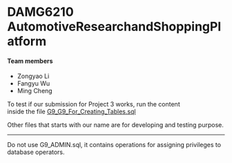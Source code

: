 # DAMG6210  AutomotiveResearchandShoppingPlatform

#### Team members
- Zongyao Li
- Fangyu Wu
- Ming Cheng

To test if our submission for Project 3 works, run the content <br>inside the file [G9_G9_For_Creating_Tables.sql](https://github.com/DAMD6210-Spring-2023-G9/AutomotiveResearchandShoppingPlatform/blob/main/G9_G9_For_Creating_Tables.sql)</br>

Other files that starts with our name are for developing and testing purpose.

______
Do not use G9_ADMIN.sql, it contains operations for assigning privileges to database operators.
